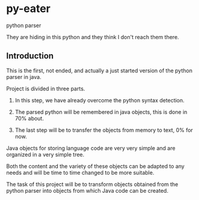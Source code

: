 # py-eater
python parser

They are hiding in this python and they think I don't reach them there.

## Introduction

This is the first, not ended, and actually a just started version of the python parser in java.

Project is divided in three parts.

1. In this step, we have already overcome the python syntax detection.

2. The parsed python will be remembered in java objects, this is done in 70% about.

3. The last step will be to transfer the objects from memory to text, 0% for now.


Java objects for storing language code are very very simple and are organized in a very simple tree.

Both the content and the variety of these objects can be adapted to any needs and will be time to time changed to be more suitable.

The task of this project will be to transform objects obtained from the python parser into objects from which Java code can be created.
